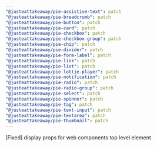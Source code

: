 ```yaml
---
"@justeattakeaway/pie-assistive-text": patch
"@justeattakeaway/pie-breadcrumb": patch
"@justeattakeaway/pie-button": patch
"@justeattakeaway/pie-card": patch
"@justeattakeaway/pie-checkbox": patch
"@justeattakeaway/pie-checkbox-group": patch
"@justeattakeaway/pie-chip": patch
"@justeattakeaway/pie-divider": patch
"@justeattakeaway/pie-form-label": patch
"@justeattakeaway/pie-link": patch
"@justeattakeaway/pie-list": patch
"@justeattakeaway/pie-lottie-player": patch
"@justeattakeaway/pie-notification": patch
"@justeattakeaway/pie-radio": patch
"@justeattakeaway/pie-radio-group": patch
"@justeattakeaway/pie-select": patch
"@justeattakeaway/pie-spinner": patch
"@justeattakeaway/pie-tag": patch
"@justeattakeaway/pie-text-input": patch
"@justeattakeaway/pie-textarea": patch
"@justeattakeaway/pie-thumbnail": patch
---
```


[Fixed] display props for web components top level element
